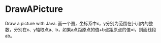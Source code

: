# DrawAPicture
 Draw a picture with Java.
 画一个图，坐标系中x，y分别为范围在[-i,i]内的整数，分别在x、y轴取点a、b，如果a点距原点的值+b点距原点的值=i，则画线段ab。
 
